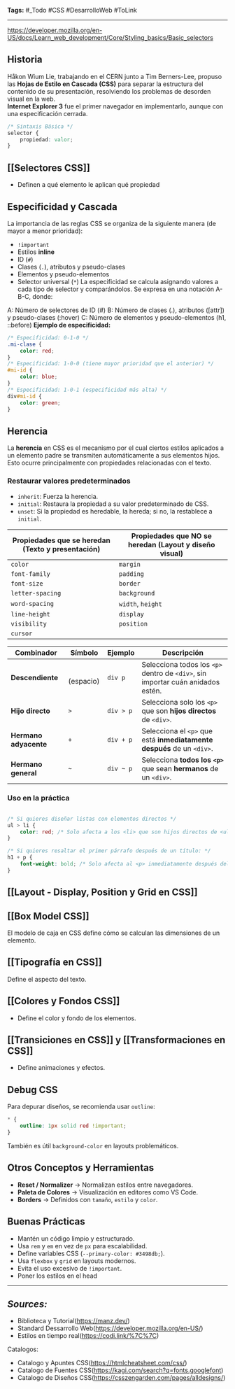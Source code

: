 **Tags:** #_Todo
#CSS #DesarrolloWeb #ToLink 
- - -


https://developer.mozilla.org/en-US/docs/Learn_web_development/Core/Styling_basics/Basic_selectors
## Historia
Håkon Wium Lie, trabajando en el CERN junto a Tim Berners-Lee, propuso las **Hojas de Estilo en Cascada (CSS)** para separar la estructura del contenido de su presentación, resolviendo los problemas de desorden visual en la web.  
**Internet Explorer 3** fue el primer navegador en implementarlo, aunque con una especificación cerrada.
```css
/* Sintaxis Básica */
selector {
    propiedad: valor;
}
```
## [[Selectores CSS]]
- Definen a qué elemento le aplican qué propiedad
## Especificidad y Cascada
La importancia de las reglas CSS se organiza de la siguiente manera (de mayor a menor prioridad):
- `!important`
- Estilos **inline**
- ID (`#`)
- Clases (`.`), atributos y pseudo-clases
- Elementos y pseudo-elementos
- Selector universal (`*`)
La especificidad se calcula asignando valores a cada tipo de selector y comparándolos. Se expresa en una notación A-B-C, donde:

A: Número de selectores de ID (#)
B: Número de clases (.), atributos ([attr]) y pseudo-clases (:hover)
C: Número de elementos y pseudo-elementos (h1, ::before)
**Ejemplo de especificidad:**
```css
/* Especificidad: 0-1-0 */
.mi-clase {
    color: red;
}
/* Especificidad: 1-0-0 (tiene mayor prioridad que el anterior) */
#mi-id {
    color: blue;
}
/* Especificidad: 1-0-1 (especificidad más alta) */
div#mi-id {
    color: green;
}
```
## Herencia
La **herencia** en CSS es el mecanismo por el cual ciertos estilos aplicados a un elemento padre se transmiten automáticamente a sus elementos hijos. Esto ocurre principalmente con propiedades relacionadas con el texto.
### **Restaurar valores predeterminados**
- `inherit`: Fuerza la herencia.
- `initial`: Restaura la propiedad a su valor predeterminado de CSS.
- `unset`: Si la propiedad es heredable, la hereda; si no, la restablece a `initial`.

| **Propiedades que se heredan** (Texto y presentación) | **Propiedades que NO se heredan** (Layout y diseño visual) |
| ----------------------------------------------------- | ---------------------------------------------------------- |
| `color`                                               | `margin`                                                   |
| `font-family`                                         | `padding`                                                  |
| `font-size`                                           | `border`                                                   |
| `letter-spacing`                                      | `background`                                               |
| `word-spacing`                                        | `width`, `height`                                          |
| `line-height`                                         | `display`                                                  |
| `visibility`                                          | `position`                                                 |
| `cursor`                                              |                                                            |

| **Combinador**        | **Símbolo**   | **Ejemplo** | **Descripción**                                                                 |
| --------------------- | ------------- | ----------- | ------------------------------------------------------------------------------- |
| **Descendiente**      | ` ` (espacio) | `div p`     | Selecciona todos los `<p>` dentro de `<div>`, sin importar cuán anidados estén. |
| **Hijo directo**      | `>`           | `div > p`   | Selecciona solo los `<p>` que son **hijos directos** de `<div>`.                |
| **Hermano adyacente** | `+`           | `div + p`   | Selecciona el `<p>` que está **inmediatamente después** de un `<div>`.          |
| **Hermano general**   | `~`           | `div ~ p`   | Selecciona **todos los `<p>`** que sean **hermanos** de un `<div>`.             |
### **Uso en la práctica**
```css

/* Si quieres diseñar listas con elementos directos */
ul > li {
    color: red; /* Solo afecta a los <li> que son hijos directos de <ul> */
}

/* Si quieres resaltar el primer párrafo después de un título: */
h1 + p {
    font-weight: bold; /* Solo afecta al <p> inmediatamente después del <h1> */
}
```

## **[[Layout - Display, Position y Grid en CSS]]**
## **[[Box Model CSS]]**
El modelo de caja en CSS define cómo se calculan las dimensiones de un elemento.
## **[[Tipografía en CSS]]**
Define el aspecto del texto.
## **[[Colores y Fondos CSS]]**
- Define el color y fondo de los elementos.

## **[[Transiciones en CSS]] y [[Transformaciones en CSS]]**
- Define animaciones y efectos.

## **Debug CSS**
Para depurar diseños, se recomienda usar `outline`:

```css
* {
    outline: 1px solid red !important;
}
```

También es útil `background-color` en layouts problemáticos.

## **Otros Conceptos y Herramientas**
- **Reset / Normalizer** → Normalizan estilos entre navegadores.
- **Paleta de Colores** → Visualización en editores como VS Code.
- **Borders** → Definidos con `tamaño`, `estilo` y `color`.

## **Buenas Prácticas**
- Mantén un código limpio y estructurado.
- Usa `rem` y `em` en vez de `px` para escalabilidad.
- Define variables CSS (`--primary-color: #3498db;`).
- Usa `flexbox` y `grid` en layouts modernos.
- Evita el uso excesivo de `!important`.
- Poner los estilos en el head

---
## ***Sources:***
- Biblioteca y Tutorial(https://manz.dev/)
-  Standard Dessarrollo Web(https://developer.mozilla.org/en-US/)
- Estilos en tiempo real(https://codi.link/%7C%7C)

Catalogos:
- Catalogo y Apuntes CSS(https://htmlcheatsheet.com/css/)
- Catalogo de Fuentes CSS(https://kagi.com/search?q=fonts.googlefont)
- Catalogo de Diseños CSS(https://csszengarden.com/pages/alldesigns/)